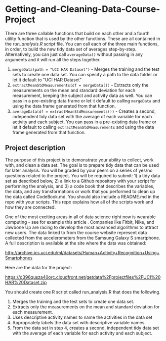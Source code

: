 # Getting-and-Cleaning-Data-Course-Project

There are three callable functions that build on each other and a fourth utility function that is used by the other functions.  These are all contained in the *run_analysis.R* script file.  You can call each of the three main functions, in order, to build the new tidy data set of averages step-by-step.  Alternatively, you can just call `averageData()` without passing in any arguments and it will run all the steps together.

1. `mergeData(path = "UCI HAR Dataset")` - Merges the training and the test sets to create one data set.  You can specify a path to the data folder or let it default to "UCI HAR Dataset"
2. `extractMeanStdMeasurements(df = mergeData())` - Extracts only the measurements on the mean and standard deviation for each measurement, keeping the subject and activity data as well.  You can pass in a pre-existing data frame or let it default to calling `mergeData` and using the data frame generated from that function.
3. `averageData(df = extractMeanStdMeasurements())` - Creates a second, independent tidy data set with the average of each variable for each activity and each subject.  You can pass in a pre-existing data frame or let it default to calling `extractMeanStdMeasurements` and using the data frame generated from that function.


## Project description

The purpose of this project is to demonstrate your ability to collect, work with, and clean a data set. The goal is to prepare tidy data that can be used for later analysis. You will be graded by your peers on a series of yes/no questions related to the project. You will be required to submit: 1) a tidy data set as described below, 2) a link to a Github repository with your script for performing the analysis, and 3) a code book that describes the variables, the data, and any transformations or work that you performed to clean up the data called CodeBook.md. You should also include a README.md in the repo with your scripts. This repo explains how all of the scripts work and how they are connected.  

One of the most exciting areas in all of data science right now is wearable computing - see for example this article . Companies like Fitbit, Nike, and Jawbone Up are racing to develop the most advanced algorithms to attract new users. The data linked to from the course website represent data collected from the accelerometers from the Samsung Galaxy S smartphone. A full description is available at the site where the data was obtained: 

http://archive.ics.uci.edu/ml/datasets/Human+Activity+Recognition+Using+Smartphones

Here are the data for the project: 

https://d396qusza40orc.cloudfront.net/getdata%2Fprojectfiles%2FUCI%20HAR%20Dataset.zip

You should create one R script called run_analysis.R that does the following. 
1. Merges the training and the test sets to create one data set.
2. Extracts only the measurements on the mean and standard deviation for each measurement. 
3. Uses descriptive activity names to name the activities in the data set
4. Appropriately labels the data set with descriptive variable names. 
5. From the data set in step 4, creates a second, independent tidy data set with the average of each variable for each activity and each subject.